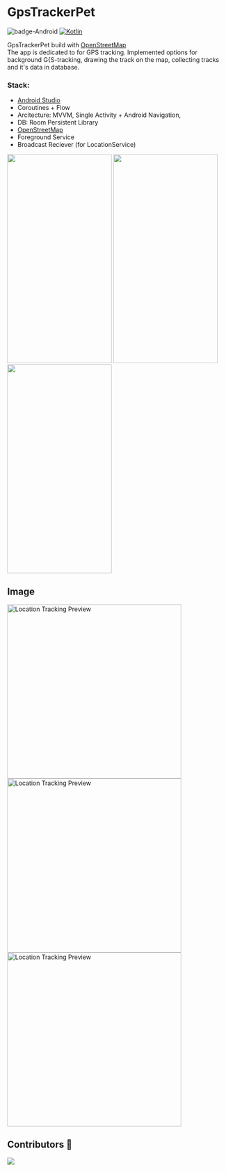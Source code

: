 # GpsTrackerPet
![badge-Android](https://img.shields.io/badge/Platform-Android-brightgreen?logo=android)
[![Kotlin](https://img.shields.io/badge/Kotlin-1.9.0-blue.svg?style=flat&logo=kotlin)](https://kotlinlang.org)

GpsTrackerPet build with [OpenStreetMap](https://www.openstreetmap.org/) <br>
The app is dedicated to for GPS tracking.
Implemented options for background G{S-tracking, drawing the track on the map, collecting tracks and it's data in database.
<br>
### Stack: 
- [Android Studio](https://developer.android.com/studio/intro)
- Coroutines + Flow
- Arcitecture: MVVM, Single Activity + Android Navigation,
- DB: Room Persistent Library
- [OpenStreetMap](https://www.openstreetmap.org/)
- Foreground Service
- Broadcast Reciever (for LocationService)

<img src="./screenshots/001.gif" width="240" height="480">    <img src="./screenshots/004.gif" width="240" height="480">    
<img src="./screenshots/003.gif" width="240" height="480">

## Image
<img src="https://github.com/parthnaath/LocationTrackerApp/blob/bf8690532da41f603a7e4ef4becbf2e32801c450/locations-screenshot.jpg?raw=true" width="400" alt="Location Tracking Preview"> <img src="https://github.com/parthnaath/LocationTrackerApp/blob/bf8690532da41f603a7e4ef4becbf2e32801c450/locations-screenshot.jpg?raw=true" width="400" alt="Location Tracking Preview"> 
<img src="https://github.com/parthnaath/LocationTrackerApp/blob/bf8690532da41f603a7e4ef4becbf2e32801c450/locations-screenshot.jpg?raw=true" width="400" alt="Location Tracking Preview"> 

## Contributors 📢

<a href="https://github.com/parthnaath/LocationTrackerApp">
    <img src="https://avatars.githubusercontent.com/u/130292245?s=48&v=4"/>
</a>

